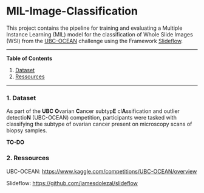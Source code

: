 # MIL-Image-Classification

This project contains the pipeline for training and evaluating a Multiple Instance Learning (MIL) model for the classification of Whole Slide Images (WSI) from the [UBC-OCEAN](https://www.kaggle.com/competitions/UBC-OCEAN/data) challenge using the Framework [Slideflow](https://github.com/jamesdolezal/slideflow).

---

**Table of Contents**

1. [Dataset](#1-dataset)
2. [Ressources](#2-ressources)

---

### 1. Dataset

As part of the **UBC** **O**varian **C**ancer subtyp**E** cl**A**ssification and outlier detectio**N** (UBC-OCEAN) competition, participants were tasked with classifying the subtype of ovarian cancer present on microscopy scans of biopsy samples.

**TO-DO**



### 2. Ressources

UBC-OCEAN: https://www.kaggle.com/competitions/UBC-OCEAN/overview

Slideflow: https://github.com/jamesdolezal/slideflow
